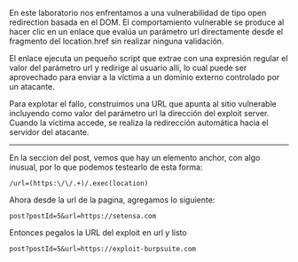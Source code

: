 
En este laboratorio nos enfrentamos a una vulnerabilidad de tipo open redirection basada en el DOM. El comportamiento vulnerable se produce al hacer clic en un enlace que evalúa un parámetro url directamente desde el fragmento del location.href sin realizar ninguna validación.

El enlace ejecuta un pequeño script que extrae con una expresión regular el valor del parámetro url y redirige al usuario allí, lo cual puede ser aprovechado para enviar a la víctima a un dominio externo controlado por un atacante.

Para explotar el fallo, construimos una URL que apunta al sitio vulnerable incluyendo como valor del parámetro url la dirección del exploit server. Cuando la víctima accede, se realiza la redirección automática hacia el servidor del atacante.

-----

En la seccion del post, vemos que hay un elemento anchor, con algo inusual, por lo que podemos testearlo de esta forma:

    /url=(https:\/\/.+)/.exec(location)

Ahora desde la url de la pagina, agregamos lo siguiente:

    post?postId=5&url=https://setensa.com

Entonces pegalos la URL del exploit en url y listo

    post?postId=5&url=https://exploit-burpsuite.com

